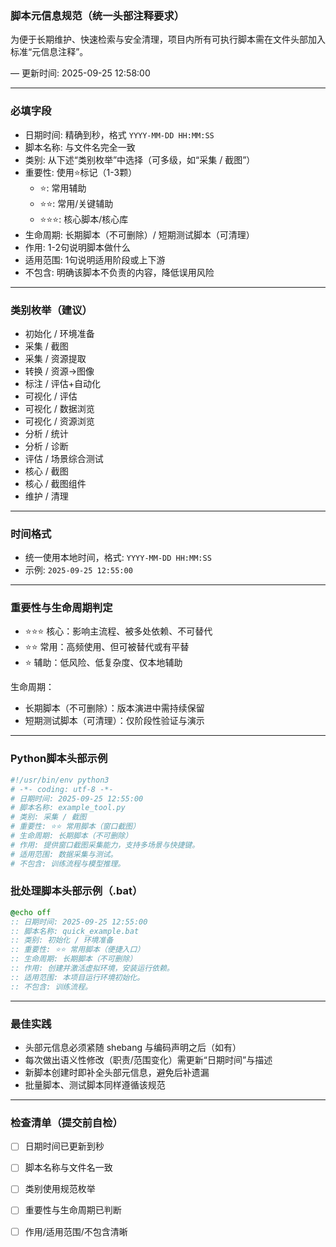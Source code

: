 ### 脚本元信息规范（统一头部注释要求）

为便于长期维护、快速检索与安全清理，项目内所有可执行脚本需在文件头部加入标准“元信息注释”。

— 更新时间: 2025-09-25 12:58:00

---

### 必填字段
- 日期时间: 精确到秒，格式 `YYYY-MM-DD HH:MM:SS`
- 脚本名称: 与文件名完全一致
- 类别: 从下述“类别枚举”中选择（可多级，如“采集 / 截图”）
- 重要性: 使用⭐标记（1-3颗）
  - ⭐: 常用辅助
  - ⭐⭐: 常用/关键辅助
  - ⭐⭐⭐: 核心脚本/核心库
- 生命周期: 长期脚本（不可删除）/ 短期测试脚本（可清理）
- 作用: 1-2句说明脚本做什么
- 适用范围: 1句说明适用阶段或上下游
- 不包含: 明确该脚本不负责的内容，降低误用风险

---

### 类别枚举（建议）
- 初始化 / 环境准备
- 采集 / 截图
- 采集 / 资源提取
- 转换 / 资源→图像
- 标注 / 评估+自动化
- 可视化 / 评估
- 可视化 / 数据浏览
- 可视化 / 资源浏览
- 分析 / 统计
- 分析 / 诊断
- 评估 / 场景综合测试
- 核心 / 截图
- 核心 / 截图组件
- 维护 / 清理

---

### 时间格式
- 统一使用本地时间，格式: `YYYY-MM-DD HH:MM:SS`
- 示例: `2025-09-25 12:55:00`

---

### 重要性与生命周期判定
- ⭐⭐⭐ 核心：影响主流程、被多处依赖、不可替代
- ⭐⭐ 常用：高频使用、但可被替代或有平替
- ⭐ 辅助：低风险、低复杂度、仅本地辅助

生命周期：
- 长期脚本（不可删除）：版本演进中需持续保留
- 短期测试脚本（可清理）：仅阶段性验证与演示

---

### Python脚本头部示例
```python
#!/usr/bin/env python3
# -*- coding: utf-8 -*-
# 日期时间: 2025-09-25 12:55:00
# 脚本名称: example_tool.py
# 类别: 采集 / 截图
# 重要性: ⭐⭐ 常用脚本（窗口截图）
# 生命周期: 长期脚本（不可删除）
# 作用: 提供窗口截图采集能力，支持多场景与快捷键。
# 适用范围: 数据采集与测试。
# 不包含: 训练流程与模型推理。
```

### 批处理脚本头部示例（.bat）
```bat
@echo off
:: 日期时间: 2025-09-25 12:55:00
:: 脚本名称: quick_example.bat
:: 类别: 初始化 / 环境准备
:: 重要性: ⭐⭐ 常用脚本（便捷入口）
:: 生命周期: 长期脚本（不可删除）
:: 作用: 创建并激活虚拟环境，安装运行依赖。
:: 适用范围: 本项目运行环境初始化。
:: 不包含: 训练流程。
```

---

### 最佳实践
- 头部元信息必须紧随 shebang 与编码声明之后（如有）
- 每次做出语义性修改（职责/范围变化）需更新“日期时间”与描述
- 新脚本创建时即补全头部元信息，避免后补遗漏
- 批量脚本、测试脚本同样遵循该规范

---

### 检查清单（提交前自检）
- [ ] 日期时间已更新到秒
- [ ] 脚本名称与文件名一致
- [ ] 类别使用规范枚举
- [ ] 重要性与生命周期已判断
- [ ] 作用/适用范围/不包含清晰


